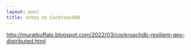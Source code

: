 ```yaml
---
layout: post
title: notes on CockroachDB
---
```


http://muratbuffalo.blogspot.com/2022/03/cockroachdb-resilient-geo-distributed.html